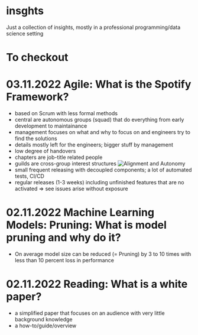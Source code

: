 # insghts
Just a collection of insights, mostly in a professional programming/data science setting

# To checkout

# 03.11.2022 Agile: What is the Spotify Framework?
- based on Scrum with less formal methods
- central are autonomous groups (squad) that do everything from early development to maintainance
- management focuses on what and why to focus on and engineers try to find the solutions
- details mostly left for the engineers; bigger stuff by management
- low degree of handovers
- chapters are job-title related people
- guilds are cross-group interest structures
![Alignment and Autonomy](https://miro.medium.com/max/720/1*B-0hwMt7gJKo7643fAYyNg.png)
- small frequent releasing with decoupled components; a lot of automated tests, CI/CD
- regular releases (1-3 weeks) including unfinished features that are no activated => see issues arise without exposure


# 02.11.2022 Machine Learning Models: Pruning: What is model pruning and why do it?
- On average model size can be reduced (= Pruning) by 3 to 10 times with less than 10 percent loss in performance
# 02.11.2022 Reading: What is a white paper?
- a simplified paper that focuses on an audience with very little background knowledge
- a how-to/guide/overview
